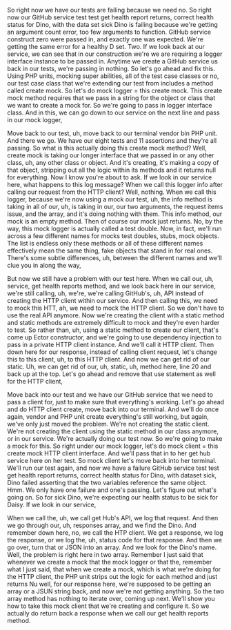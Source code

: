 So right now we have our tests are failing because we need no. So right now our
GitHub service test test get health report returns, correct health status for Dino,
with the data set sick Dino is failing because we're getting an argument count error,
too few arguments to function. GitHub service construct zero were passed in, and
exactly one was expected. We're getting the same error for a healthy D set. Two. If
we look back at our service, we can see that in our construction we're we are
requiring a logger interface instance to be passed in. Anytime we create a GitHub
service us back in our tests, we're passing in nothing. So let's go ahead and fix
this. Using PHP units, mocking super abilities, all of the test case classes or no,
our test case class that we're extending our test from includes a method called
create mock. So let's do mock logger = this create mock. This create mock method
requires that we pass in a string for the object or class that we want to create a
mock for. So we're going to pass in logger interface class. And in this, we can go
down to our service on the next line and pass in our mock logger,

Move back to our test, uh, move back to our terminal vendor bin PHP unit. And there
we go. We have our eight tests and 11 assertions and they're all passing. So what is
this actually doing this create mock method? Well, create mock is taking our longer
interface that we passed in or any other class, uh, any other class or object. And
it's creating, it's making a copy of that object, stripping out all the logic within
its methods and it returns null for everything. Now I know you're about to ask. If we
look in our service here, what happens to this log message? When we call this logger
info after calling our request from the HTTP client? Well, nothing. When we call this
logger, because we're now using a mock our test, uh, the info method is taking in all
of our, uh, is taking in our, our two arguments, the request items issue, and the
array, and it's doing nothing with them. This info method, our mock is an empty
method. Then of course our mock just returns. No, by the way, this mock logger is
actually called a test double. Now, in fact, we'll run across a few different names
for mocks test doubles, stubs, mock objects. The list is endless only these methods
or all of these different names effectively mean the same thing, fake objects that
stand in for real ones. There's some subtle differences, uh, between the different
names and we'll clue you in along the way,

But now we still have a problem with our test here. When we call our, uh, service,
get health reports method, and we look back here in our service, we're still calling,
uh, we're, we're calling GitHub's, uh, API instead of creating the HTTP client within
our service. And then calling this, we need to mock this HTT, ah, we need to mock the
HTTP client. So we don't have to use the real API anymore. Now we're creating the
client with a static method and static methods are extremely difficult to mock and
they're even harder to test. So rather than, uh, using a static method to create our
client, that's come up Ector constructor, and we're going to use dependency injection
to pass in a private HTTP client instance. And we'll call it HTTP client. Then down
here for our response, instead of calling client request, let's change this to this
client, uh, to this HTTP client. And now we can get rid of our static. Uh, we can get
rid of our, uh, static, uh, method here, line 20 and back up at the top. Let's go
ahead and remove that use statement as well for the HTTP client,

Move back into our test and we have our GitHub service that we need to pass a client
for, just to make sure that everything's working. Let's go ahead and do HTTP client
create, move back into our terminal. And we'll do once again, vendor and PHP unit
create everything's still working, but again, we've only just moved the problem.
We're not creating the static client. We're not creating the client using the static
method in our class anymore, or in our service. We're actually doing our test now. So
we're going to make a mock for this. So right under our mock logger, let's do mock
client = this create mock HTTP client interface. And we'll pass that in to her get
hub service here on her test. So mock client let's move back into her terminal. We'll
run our test again, and now we have a failure GitHub service test test get health
report returns, correct health status for Dino, with dataset sick, Dino failed
asserting that the two variables reference the same object. Hmm. We only have one
failure and one's passing. Let's figure out what's going on. So for sick Dino, we're
expecting our health status to be sick for Daisy. If we look in our service,

When we call the, uh, we call get Hub's API, we log that request. And then we go
through our, uh, responses array, and we find the Dino. And remember down here, no,
we call the HTP client. We get a response, we log the response, or we log the, uh,
status code for that response. And then we go over, turn that or JSON into an array.
And we look for the Dino's name. Well, the problem is right here in two array.
Remember I just said that whenever we create a mock that the mock logger or that the,
remember what I just said, that when we create a mock, which is what we're doing for
the HTTP client, the PHP unit strips out the logic for each method and just returns
Nu well, for our response here, we're supposed to be getting an array or a JSUN
string back, and now we're not getting anything. So the two array method has nothing
to iterate over, coming up next. We'll show you how to take this mock client that
we're creating and configure it. So we actually do return back a response when we
call our get health reports method.
